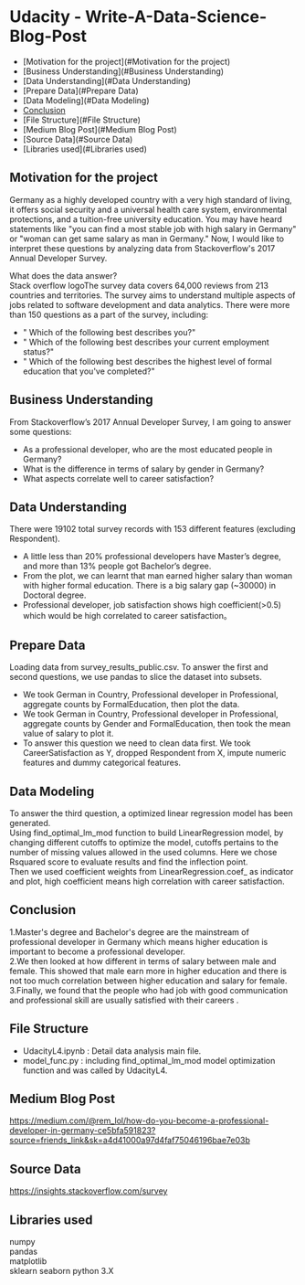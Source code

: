 # Udacity - Write-A-Data-Science-Blog-Post


- [Motivation for the project](#Motivation for the project)
- [Business Understanding](#Business Understanding)
- [Data Understanding](#Data Understanding)
- [Prepare Data](#Prepare Data)
- [Data Modeling](#Data Modeling)
- [Conclusion](#Conclusion)
- [File Structure](#File Structure)
- [Medium Blog Post](#Medium Blog Post)
- [Source Data](#Source Data)
- [Libraries used](#Libraries used)

   
## Motivation for the project
Germany as a highly developed country with a very high standard of living, it offers social security and a universal health care system, environmental protections, and a tuition-free university education. You may have heard statements like "you can find a most stable job with high salary in Germany" or "woman can get same salary as man in Germany." Now, I would like to interpret these questions by analyzing data from Stackoverflow's 2017 Annual Developer Survey. 
  
What does the data answer?    
Stack overflow logoThe survey data covers 64,000 reviews from 213 countries and territories. The survey aims to understand multiple aspects of jobs related to software development and data analytics. There were more than 150 questions as a part of the survey, including:    
- " Which of the following best describes you?"
- " Which of the following best describes your current employment status?"
- " Which of the following best describes the highest level of formal education that you've completed?"

## Business Understanding
From Stackoverflow’s 2017 Annual Developer Survey, I am going to answer some questions:   
- As a professional developer, who are the most educated people in Germany?  
- What is the difference in terms of salary by gender in Germany?  
- What aspects correlate well to career satisfaction?  

## Data Understanding
There were 19102 total survey records with 153 different features (excluding Respondent).
- A little less than 20% professional developers have Master’s degree, and more than 13% people got Bachelor’s degree.
- From the plot, we can learnt that man earned higher salary than woman with higher formal education. There is a big salary gap (~30000) in Doctoral degree.
- Professional developer, job satisfaction shows high coefficient(>0.5) which would be high correlated to career satisfaction。

## Prepare Data
Loading data from survey_results_public.csv. To answer the first and second questions, we use pandas to slice the dataset into subsets.
- We took German in Country, Professional developer in Professional, aggregate counts by FormalEducation, then plot the data. 
- We took German in Country, Professional developer in Professional, aggregate counts by Gender and FormalEducation, then took the mean value of salary to plot it.
- To answer this question we need to clean data first. We took CareerSatisfaction as Y, dropped Respondent from X, impute numeric features and dummy categorical features.

## Data Modeling
To answer the third question, a optimized linear regression model has been generated.   
Using find_optimal_lm_mod function to build LinearRegression model, by changing different cutoffs to optimize the model, cutoffs pertains to the number of missing values allowed in the used columns. Here we chose Rsquared score to evaluate results and find the inflection point.  
Then we used coefficient weights from LinearRegression.coef_ as indicator and plot, high coefficient means high correlation with career satisfaction.

## Conclusion
1.Master's degree and Bachelor's degree are the mainstream of professional developer in Germany which means higher education is important to become a professional developer.   
2.We then looked at how different in terms of salary between male and female. This showed that male earn more in higher education and there is not too much correlation between higher education and salary for female.    
3.Finally, we found that the people who had job with good communication and professional skill are usually satisfied with their careers .  

## File Structure

- UdacityL4.ipynb : Detail data analysis main file.
- model_func.py : including find_optimal_lm_mod model optimization function and was called by UdacityL4.


## Medium Blog Post
https://medium.com/@rem_lol/how-do-you-become-a-professional-developer-in-germany-ce5bfa591823?source=friends_link&sk=a4d41000a97d4faf75046196bae7e03b

## Source Data
https://insights.stackoverflow.com/survey

## Libraries used
numpy  
pandas  
matplotlib  
sklearn
seaborn
python 3.X
